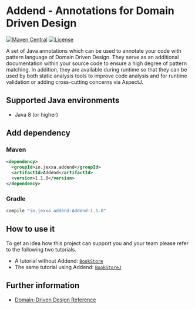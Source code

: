 # Addend - Annotations for Domain Driven Design 

[![Maven Central](https://img.shields.io/maven-central/v/io.jexxa.addend/Addend)](https://maven-badges.herokuapp.com/maven-central/io.jexxa.addend/Addend/) [![License](https://img.shields.io/badge/License-Apache%202.0-blue.svg)](https://opensource.org/licenses/Apache-2.0)

A set of Java annotations which can be used to annotate your code with pattern language of Domain Driven Design. They serve as an additional documentation within your source code to ensure a high degree of pattern matching. In addition, they are available during runtime so that they can be used by both static analysis tools to improve code analysis and for runtime validation or adding cross-cutting concerns via AspectJ.

## Supported Java environments
*   Java 8 (or higher)

## Add dependency

### Maven

```xml
<dependency>
  <groupId>io.jexxa.addend</groupId>
  <artifactId>Addend</artifactId>
  <version>1.1.0</version>
</dependency> 
```

### Gradle

```groovy
compile "io.jexxa.addend:Addend:1.1.0"
``` 
   
## How to use it
To get an idea how this project can support you and your team please refer to the following two tutorials.

*   A tutorial without Addend: [`BookStore`](https://github.com/repplix/JexxaTutorials/blob/main/BookStore/README.md) 
*   The same tutorial using Addend: [`BookStoreJ`](https://github.com/repplix/JexxaTutorials/blob/main/BookStoreJ/README.md)

## Further information 

*   [Domain-Driven Design Reference](https://domainlanguage.com/wp-content/uploads/2016/05/DDD_Reference_2015-03.pdf)
